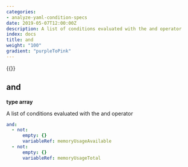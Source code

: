 ```yaml
---
categories:
- analyze-yaml-condition-specs
date: 2019-05-07T12:00:00Z
description: A list of conditions evaluated with the and operator
index: docs
title: and
weight: "100"
gradient: "purpleToPink"
---
```


{{<legacynotice>}}

## and

**type array**

A list of conditions evaluated with the and operator


```yaml
and:
  - not:
      empty: {}
      variableRef: memoryUsageAvailable
  - not:
      empty: {}
      variableRef: memoryUsageTotal
```
